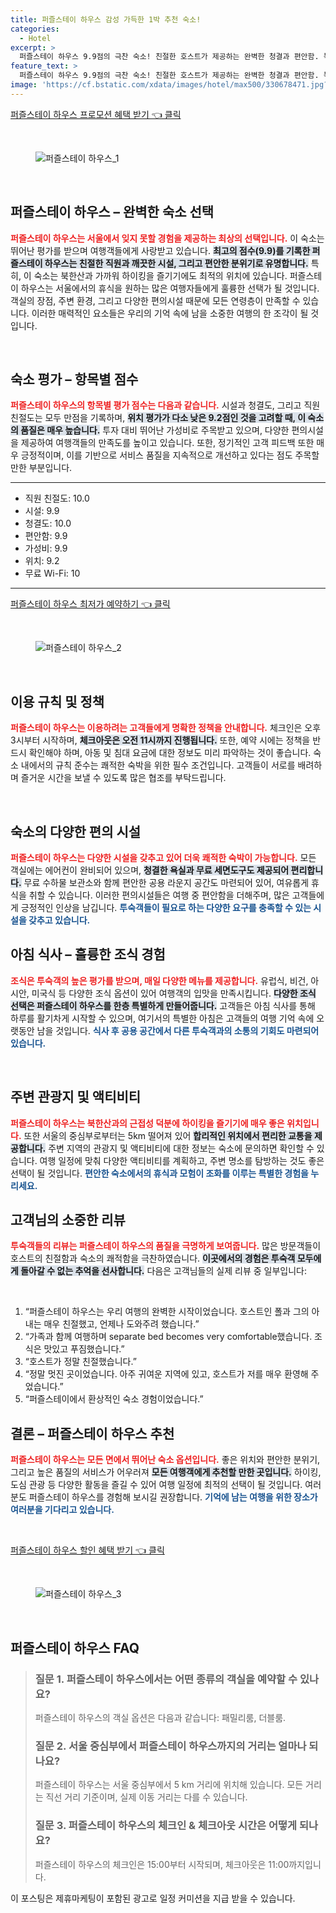 ```yaml
---
title: 퍼즐스테이 하우스 감성 가득한 1박 추천 숙소!
categories:
  - Hotel
excerpt: >
  퍼즐스테이 하우스 9.9점의 극찬 숙소! 친절한 호스트가 제공하는 완벽한 청결과 편안함. 북한산 접근성 우수 다양한 조식으로 여행의 시작을 완벽하게 만들어 보세요!
feature_text: >
  퍼즐스테이 하우스 9.9점의 극찬 숙소! 친절한 호스트가 제공하는 완벽한 청결과 편안함. 북한산 접근성 우수 다양한 조식으로 여행의 시작을 완벽하게 만들어 보세요!
image: 'https://cf.bstatic.com/xdata/images/hotel/max500/330678471.jpg?k=87d1df540c0856f01b1e150557f3cb8ebc0fccf69596ea928fecb748c652e980&o=&hp=1'
---
```


<p><a class="modoo-button" href="https://tinyurl.com/2yvcsf76" rel="nofollow noopener">퍼즐스테이 하우스 프로모션 혜택 받기 👈 클릭</a></p><br/>
<figure class="image"><img alt="퍼즐스테이 하우스_1" src="https://cf.bstatic.com/xdata/images/hotel/max1024x768/69555789.jpg?k=1b77a09db2816eada14493607638811fdc775b782312e449bb6a15581ec8b0eb&amp;o=&amp;hp=1"/></figure><br/>

<h2 data-ke-size="size26" id="퍼즐스테이 하우스 개요">퍼즐스테이 하우스 – 완벽한 숙소 선택</h2>
<p data-ke-size="size16"><b><span style="color: #ee2323;">퍼즐스테이 하우스는 서울에서 잊지 못할 경험을 제공하는 최상의 선택입니다.</span></b> 이 숙소는 뛰어난 평가를 받으며 여행객들에게 사랑받고 있습니다. <b><span style="background-color: #21538527;">최고의 점수(9.9)를 기록한 퍼즐스테이 하우스는 친절한 직원과 깨끗한 시설, 그리고 편안한 분위기로 유명합니다.</span></b> 특히, 이 숙소는 북한산과 가까워 하이킹을 즐기기에도 최적의 위치에 있습니다. 퍼즐스테이 하우스는 서울에서의 휴식을 원하는 많은 여행자들에게 훌륭한 선택가 될 것입니다. 객실의 장점, 주변 환경, 그리고 다양한 편의시설 때문에 모든 연령층이 만족할 수 있습니다. 이러한 매력적인 요소들은 우리의 기억 속에 남을 소중한 여행의 한 조각이 될 것입니다.</p>
<p data-ke-size="size16"> </p>
<h2 data-ke-size="size23" id="숙소 평가 점수">숙소 평가 – 항목별 점수</h2>
<p data-ke-size="size16"><b><span style="color: #ee2323;">퍼즐스테이 하우스의 항목별 평가 점수는 다음과 같습니다.</span></b> 시설과 청결도, 그리고 직원 친절도는 모두 만점을 기록하며, <b><span style="background-color: #21538527;">위치 평가가 다소 낮은 9.2점인 것을 고려할 때, 이 숙소의 품질은 매우 높습니다.</span></b> 투자 대비 뛰어난 가성비로 주목받고 있으며, 다양한 편의시설을 제공하여 여행객들의 만족도를 높이고 있습니다. 또한, 정기적인 고객 피드백 또한 매우 긍정적이며, 이를 기반으로 서비스 품질을 지속적으로 개선하고 있다는 점도 주목할 만한 부분입니다.</p>
<hr contenteditable="false" data-ke-style="style5" data-ke-type="horizontalRule"/>
<ul data-ke-list-type="disc" style="list-style-type: disc;">
<li>직원 친절도: 10.0</li>
<li>시설: 9.9</li>
<li>청결도: 10.0</li>
<li>편안함: 9.9</li>
<li>가성비: 9.9</li>
<li>위치: 9.2</li>
<li>무료 Wi-Fi: 10</li>
</ul>
<hr contenteditable="false" data-ke-style="style5" data-ke-type="horizontalRule"/>
<p><a class="modoo-button" href="https://tinyurl.com/2yvcsf76" rel="nofollow noopener">퍼즐스테이 하우스 최저가 예약하기 👈 클릭</a></p><br/>
<figure class="image"><img alt="퍼즐스테이 하우스_2" src="https://cf.bstatic.com/xdata/images/hotel/max500/330678471.jpg?k=87d1df540c0856f01b1e150557f3cb8ebc0fccf69596ea928fecb748c652e980&amp;o=&amp;hp=1"/></figure><br/>
<h2 data-ke-size="size23" id="숙소 이용 규칙">이용 규칙 및 정책</h2>
<p data-ke-size="size16"><b><span style="color: #ee2323;">퍼즐스테이 하우스는 이용하려는 고객들에게 명확한 정책을 안내합니다.</span></b> 체크인은 오후 3시부터 시작하며, <b><span style="background-color: #21538527;">체크아웃은 오전 11시까지 진행됩니다.</span></b> 또한, 예약 시에는 정책을 반드시 확인해야 하며, 아동 및 침대 요금에 대한 정보도 미리 파악하는 것이 좋습니다. 숙소 내에서의 규칙 준수는 쾌적한 숙박을 위한 필수 조건입니다. 고객들이 서로를 배려하며 즐거운 시간을 보낼 수 있도록 많은 협조를 부탁드립니다.</p>
<p data-ke-size="size16"> </p>
<h2 data-ke-size="size23" id="편의시설">숙소의 다양한 편의 시설</h2>
<p data-ke-size="size16"><b><span style="color: #ee2323;">퍼즐스테이 하우스는 다양한 시설을 갖추고 있어 더욱 쾌적한 숙박이 가능합니다.</span></b> 모든 객실에는 에어컨이 완비되어 있으며, <b><span style="background-color: #21538527;">청결한 욕실과 무료 세면도구도 제공되어 편리합니다.</span></b> 무료 수하물 보관소와 함께 편안한 공용 라운지 공간도 마련되어 있어, 여유롭게 휴식을 취할 수 있습니다. 이러한 편의시설들은 여행 중 편안함을 더해주며, 많은 고객들에게 긍정적인 인상을 남깁니다. <b><span style="color: #1a5490;">투숙객들이 필요로 하는 다양한 요구를 충족할 수 있는 시설을 갖추고 있습니다.</span></b></p>
<h2 data-ke-size="size23" id="조식 경험">아침 식사 – 훌륭한 조식 경험</h2>
<p data-ke-size="size16"><b><span style="color: #ee2323;">조식은 투숙객의 높은 평가를 받으며, 매일 다양한 메뉴를 제공합니다.</span></b> 유럽식, 비건, 아시안, 미국식 등 다양한 조식 옵션이 있어 여행객의 입맛을 만족시킵니다. <b><span style="background-color: #21538527;">다양한 조식 선택은 퍼즐스테이 하우스를 한층 특별하게 만들어줍니다.</span></b> 고객들은 아침 식사를 통해 하루를 활기차게 시작할 수 있으며, 여기서의 특별한 아침은 고객들의 여행 기억 속에 오랫동안 남을 것입니다. <b><span style="color: #1a5490;">식사 후 공용 공간에서 다른 투숙객과의 소통의 기회도 마련되어 있습니다.</span></b></p>
<p data-ke-size="size16"> </p>
<h2 data-ke-size="size23" id="관광지 및 액티비티">주변 관광지 및 액티비티</h2>
<p data-ke-size="size16"><b><span style="color: #ee2323;">퍼즐스테이 하우스는 북한산과의 근접성 덕분에 하이킹을 즐기기에 매우 좋은 위치입니다.</span></b> 또한 서울의 중심부로부터는 5km 떨어져 있어 <b><span style="background-color: #21538527;">합리적인 위치에서 편리한 교통을 제공합니다.</span></b> 주변 지역의 관광지 및 액티비티에 대한 정보는 숙소에 문의하면 확인할 수 있습니다. 여행 일정에 맞춰 다양한 액티비티를 계획하고, 주변 명소를 탐방하는 것도 좋은 선택이 될 것입니다. <b><span style="color: #1a5490;">편안한 숙소에서의 휴식과 모험이 조화를 이루는 특별한 경험을 누리세요.</span></b></p>
<h2 data-ke-size="size26" id="고객 리뷰">고객님의 소중한 리뷰</h2>
<p data-ke-size="size16"><b><span style="color: #ee2323;">투숙객들의 리뷰는 퍼즐스테이 하우스의 품질을 극명하게 보여줍니다.</span></b> 많은 방문객들이 호스트의 친절함과 숙소의 쾌적함을 극찬하였습니다. <b><span style="background-color: #21538527;">이곳에서의 경험은 투숙객 모두에게 돌아갈 수 없는 추억을 선사합니다.</span></b> 다음은 고객님들의 실제 리뷰 중 일부입니다:</p>
<p data-ke-size="size16"> </p>
<ol>
<li>“퍼즐스테이 하우스는 우리 여행의 완벽한 시작이었습니다. 호스트인 폴과 그의 아내는 매우 친절했고, 언제나 도와주려 했습니다.”</li>
<li>“가족과 함께 여행하며 separate bed becomes very comfortable했습니다. 조식은 맛있고 푸짐했습니다.”</li>
<li>“호스트가 정말 친절했습니다.”</li>
<li>“정말 멋진 곳이었습니다. 아주 귀여운 지역에 있고, 호스트가 저를 매우 환영해 주었습니다.”</li>
<li>“퍼즐스테이에서 환상적인 숙소 경험이었습니다.”</li>
</ol>
<h2 data-ke-size="size23" id="최종 결론과 추천">결론 – 퍼즐스테이 하우스 추천</h2>
<p data-ke-size="size16"><b><span style="color: #ee2323;">퍼즐스테이 하우스는 모든 면에서 뛰어난 숙소 옵션입니다.</span></b> 좋은 위치와 편안한 분위기, 그리고 높은 품질의 서비스가 어우러져 <b><span style="background-color: #21538527;">모든 여행객에게 추천할 만한 곳입니다.</span></b> 하이킹, 도심 관광 등 다양한 활동을 즐길 수 있어 여행 일정에 최적의 선택이 될 것입니다. 여러분도 퍼즐스테이 하우스를 경험해 보시길 권장합니다. <b><span style="color: #1a5490;">기억에 남는 여행을 위한 장소가 여러분을 기다리고 있습니다.</span></b></p>
<p data-ke-size="size16"> </p>

<p><a class="modoo-button" href="https://tinyurl.com/2yvcsf76" rel="nofollow noopener">퍼즐스테이 하우스 할인 혜택 받기 👈 클릭</a></p><br>

<figure class="image"><img src="https://cf.bstatic.com/xdata/images/hotel/max500/69555747.jpg?k=df20c7362471b4d2ab78cebe89703bcd319cb3bae8f7b60c145d6cfd06c197b3&o=&hp=1" alt="퍼즐스테이 하우스_3"></figure><br>
<h2 id="퍼즐스테이 하우스_FAQ">퍼즐스테이 하우스 FAQ</h2>
<div itemscope="" itemtype="https://schema.org/FAQPage"> 
<blockquote> 
<div itemscope="" itemprop="mainEntity" itemtype="https://schema.org/Question"> 
<h3 id="질문_1" itemprop="name">질문 1. 퍼즐스테이 하우스에서는 어떤 종류의 객실을 예약할 수 있나요?</h3> 
<div itemscope="" itemprop="acceptedAnswer" itemtype="https://schema.org/Answer"> 
<span itemprop="text"> <p>퍼즐스테이 하우스의 객실 옵션은 다음과 같습니다: 패밀리룸, 더블룸.</p> </span> 
</div> 
</div> 

<div itemscope="" itemprop="mainEntity" itemtype="https://schema.org/Question"> 
<h3 id="질문_2" itemprop="name">질문 2. 서울 중심부에서 퍼즐스테이 하우스까지의 거리는 얼마나 되나요?</h3> 
<div itemscope="" itemprop="acceptedAnswer" itemtype="https://schema.org/Answer"> 
<span itemprop="text"> <p>퍼즐스테이 하우스는 서울 중심부에서 5 km 거리에 위치해 있습니다. 모든 거리는 직선 거리 기준이며, 실제 이동 거리는 다를 수 있습니다.</p> </span> 
</div> 
</div> 

<div itemscope="" itemprop="mainEntity" itemtype="https://schema.org/Question"> 
<h3 id="질문_3" itemprop="name">질문 3. 퍼즐스테이 하우스의 체크인 & 체크아웃 시간은 어떻게 되나요?</h3> 
<div itemscope="" itemprop="acceptedAnswer" itemtype="https://schema.org/Answer"> 
<span itemprop="text"> <p>퍼즐스테이 하우스의 체크인은 15:00부터 시작되며, 체크아웃은 11:00까지입니다.</p> </span> 
</div> 
</div> 
</blockquote> 
</div><p>이 포스팅은 제휴마케팅이 포함된 광고로 일정 커미션을 지급 받을 수 있습니다.</p>

